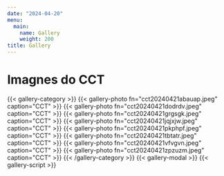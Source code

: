 ```yaml
---
date: "2024-04-20"
menu:
  main:
    name: Gallery
    weight: 200
title: Gallery
---
```


# Imagnes do CCT

{{< gallery-category >}}
    {{< gallery-photo fn="cct20240421abauap.jpeg" caption="CCT" >}}
    {{< gallery-photo fn="cct20240421dodrdv.jpeg" caption="CCT" >}}
    {{< gallery-photo fn="cct20240421grgsgk.jpeg" caption="CCT" >}}
    {{< gallery-photo fn="cct20240421jqjxjw.jpeg" caption="CCT" >}}
    {{< gallery-photo fn="cct20240421pkphpf.jpeg" caption="CCT" >}}
    {{< gallery-photo fn="cct20240421tbtatr.jpeg" caption="CCT" >}}
    {{< gallery-photo fn="cct20240421vfvgvn.jpeg" caption="CCT" >}}
    {{< gallery-photo fn="cct20240421zpzuzm.jpeg" caption="CCT" >}}
{{< /gallery-category >}}
{{< gallery-modal >}}
{{< gallery-script >}}

